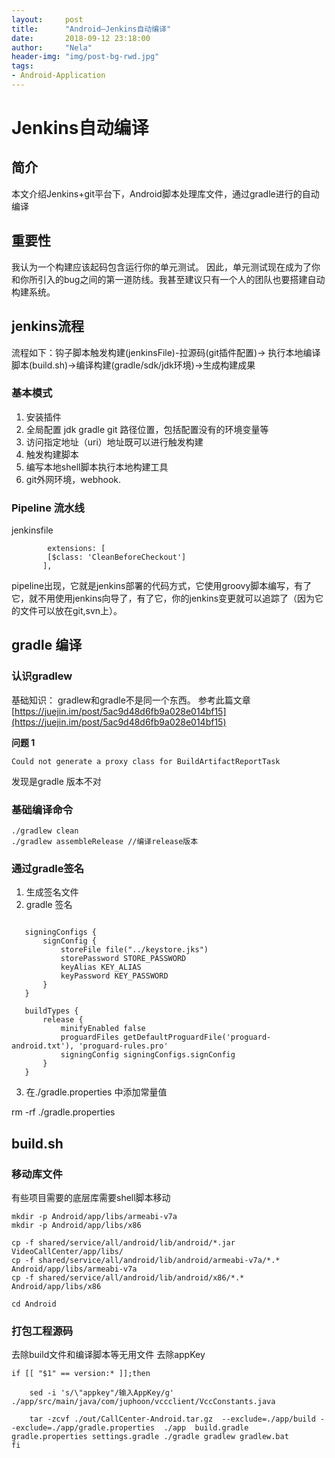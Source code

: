 ```yaml
---
layout:     post
title:      "Android—Jenkins自动编译"
date:       2018-09-12 23:18:00
author:     "Nela"
header-img: "img/post-bg-rwd.jpg"
tags:
- Android-Application
---	
```


# Jenkins自动编译

## 简介
 
 本文介绍Jenkins+git平台下，Android脚本处理库文件，通过gradle进行的自动编译
 
## 重要性

我认为一个构建应该起码包含运行你的单元测试。
因此，单元测试现在成为了你和你所引入的bug之间的第一道防线。我甚至建议只有一个人的团队也要搭建自动构建系统。 

## jenkins流程

流程如下：钩子脚本触发构建(jenkinsFile)-拉源码(git插件配置)-> 执行本地编译脚本(build.sh)->编译构建(gradle/sdk/jdk环境)->生成构建成果

### 基本模式

1. 安装插件
2. 全局配置 jdk gradle git 路径位置，包括配置没有的环境变量等
3. 访问指定地址（uri）地址既可以进行触发构建
3. 触发构建脚本
4. 编写本地shell脚本执行本地构建工具
5. git外网环境，webhook.

### Pipeline 流水线

jenkinsfile

```
        extensions: [
        [$class: 'CleanBeforeCheckout']
       ],
```
                 
pipeline出现，它就是jenkins部署的代码方式，它使用groovy脚本编写，有了它，就不用使用jenkins向导了，有了它，你的jenkins变更就可以追踪了（因为它的文件可以放在git,svn上）。

## gradle 编译

### 认识gradlew
基础知识： gradlew和gradle不是同一个东西。
参考此篇文章
[https://juejin.im/post/5ac9d48d6fb9a028e014bf15](https://juejin.im/post/5ac9d48d6fb9a028e014bf15)

**问题 1**

```
Could not generate a proxy class for BuildArtifactReportTask

```
发现是gradle 版本不对

### 基础编译命令

```
./gradlew clean
./gradlew assembleRelease //编译release版本

```
### 通过gradle签名

1. 生成签名文件
2. gradle 签名 

 ```
 
    signingConfigs {
        signConfig {
            storeFile file("../keystore.jks")
            storePassword STORE_PASSWORD
            keyAlias KEY_ALIAS
            keyPassword KEY_PASSWORD
        }
    }

    buildTypes {
        release {
            minifyEnabled false
            proguardFiles getDefaultProguardFile('proguard-android.txt'), 'proguard-rules.pro'
            signingConfig signingConfigs.signConfig
        }
    }

 ```

3. 在./gradle.properties 中添加常量值

rm -rf ./gradle.properties

## build.sh

### 移动库文件

有些项目需要的底层库需要shell脚本移动
 ```
mkdir -p Android/app/libs/armeabi-v7a
mkdir -p Android/app/libs/x86

cp -f shared/service/all/android/lib/android/*.jar VideoCallCenter/app/libs/
cp -f shared/service/all/android/lib/android/armeabi-v7a/*.* Android/app/libs/armeabi-v7a
cp -f shared/service/all/android/lib/android/x86/*.* Android/app/libs/x86

cd Android
```

### 打包工程源码

去除build文件和编译脚本等无用文件
去除appKey

```
if [[ "$1" == version:* ]];then
	
	sed -i 's/\"appkey"/输入AppKey/g' ./app/src/main/java/com/juphoon/vccclient/VccConstants.java
	
	tar -zcvf ./out/CallCenter-Android.tar.gz  --exclude=./app/build --exclude=./app/gradle.properties  ./app  build.gradle gradle.properties settings.gradle ./gradle gradlew gradlew.bat
fi
```

